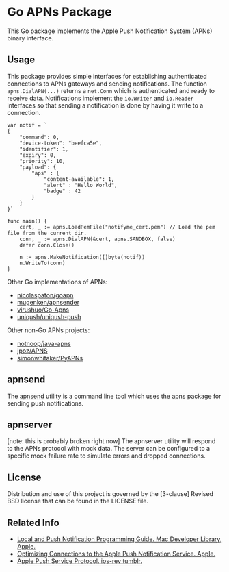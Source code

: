 Go APNs Package
===============

This Go package implements the Apple Push Notification System (APNs) binary 
interface. 

Usage
-----

This package provides simple interfaces for establishing authenticated 
connections to APNs gateways and sending notifications. The function 
`apns.DialAPN(...)` returns a `net.Conn` which is authenticated and ready to 
receive data. Notifications implement the `io.Writer` and `io.Reader` 
interfaces so that sending a notification is done by having it write to a 
connection.

	var notif = `
	{
		"command": 0,
		"device-token": "beefca5e",
		"identifier": 1,
		"expiry": 0,
		"priority": 10,
		"payload": {
			"aps" : {
				"content-available": 1,
	   	    	"alert" : "Hello World",
	   			"badge" : 42
			}
		}
	}`

	func main() {
		cert, _ := apns.LoadPemFile("notifyme_cert.pem") // Load the pem file from the current dir.
		conn, _ := apns.DialAPN(&cert, apns.SANDBOX, false)
		defer conn.Close()

		n := apns.MakeNotification([]byte(notif))
		n.WriteTo(conn)
	}

Other Go implementations of APNs:

- [nicolaspaton/goapn](https://github.com/nicolaspaton/goapn)
- [mugenken/apnsender](https://github.com/mugenken/apnsender)
- [virushuo/Go-Apns](https://github.com/virushuo/Go-Apns)
- [uniqush/uniqush-push](https://github.com/uniqush/uniqush-push)

Other non-Go APNs projects:

- [notnoop/java-apns](https://github.com/notnoop/java-apns)
- [jpoz/APNS](https://github.com/jpoz/APNS)
- [simonwhitaker/PyAPNs](https://github.com/simonwhitaker/PyAPNs)

apnsend
-------

The [apnsend](https://github.com/cfilipov/go-apns/tree/master/apnsend) utility is a command line tool which uses the apns package for 
sending push notifications.

apnserver
---------

[note: this is probably broken right now]
The apnserver utility will respond to the APNs protocol with mock data. The 
server can be configured to a specific mock failure rate to simulate errors 
and dropped connections.

License
-------

Distribution and use of this project is governed by the [3-clause] Revised BSD 
license that can be found in the LICENSE file.

Related Info
------------

- [Local and Push Notification Programming Guide. Mac Developer Library, Apple.](http://developer.apple.com/library/mac/documentation/NetworkingInternet/Conceptual/RemoteNotificationsPG/CommunicatingWIthAPS/CommunicatingWIthAPS.html)
- [Optimizing Connections to the Apple Push Notification Service. Apple.](https://developer.apple.com/news/index.php?id=03212012a)
- [Apple Push Service Protocol. ios-rev tumblr.](http://ios-rev.tumblr.com/post/13032664009/apple-push-service-protocol-ios5-os-x-10-7)